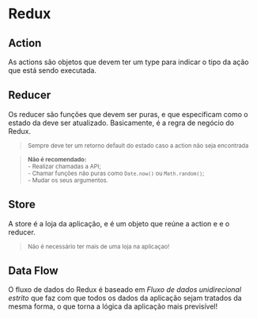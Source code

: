 # Redux

## Action

As actions são objetos que devem ter um type para indicar o tipo da ação que está sendo executada.

## Reducer

Os reducer são funções que devem ser puras, e que especificam como o estado da deve ser atualizado.
Basicamente, é a regra de negócio do Redux.
<br>

> <sub>Sempre deve ter um retorno default do estado caso a action não seja encontrada</sub><br>

> <sub><b>Não é recomendado:</b>
> <br> - Realizar chamadas a API;
> <br> - Chamar funções não puras como `Date.now()` ou `Math.random()`;
> <br> - Mudar os seus argumentos.
> </sub><br>

## Store

A store é a loja da aplicação, e é um objeto que reúne a action e e o reducer.

> <sub>Não é necessário ter mais de uma loja na aplicaçao!</sub>

## Data Flow

O fluxo de dados do Redux é baseado em <i>Fluxo de dados unidirecional estrito</i> que faz com que todos os dados da aplicação sejam tratados da mesma forma, o que torna a lógica da aplicação mais previsível!
